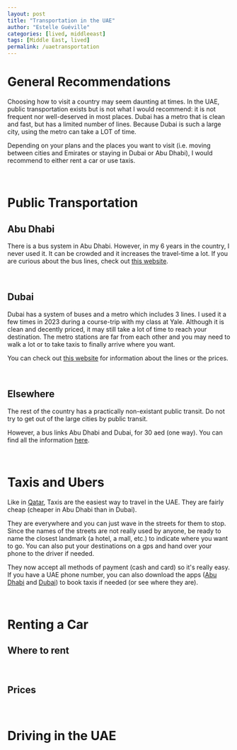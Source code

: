 ```yaml
---
layout: post
title: "Transportation in the UAE"
author: "Estelle Guéville"
categories: [lived, middleeast]
tags: [Middle East, lived]
permalink: /uaetransportation
---
```


<base target="_blank">



# General Recommendations

Choosing how to visit a country may seem daunting at times. In the UAE, public transportation exists but is not what I would recommend: it is not frequent nor well-deserved in most places. Dubai has a metro that is clean and fast, but has a limited number of lines. Because Dubai is such a large city, using the metro can take a LOT of time.  

Depending on your plans and the places you want to visit (i.e. moving between cities and Emirates or staying in Dubai or Abu Dhabi), I would recommend to either rent a car or use taxis.

<br>

# Public Transportation
## Abu Dhabi
There is a bus system in Abu Dhabi. However, in my 6 years in the country, I never used it. It can be crowded and it increases the travel-time a lot. If you are curious about the bus lines, check out [this website]().

<br>

## Dubai
Dubai has a system of buses and a metro which includes 3 lines. I used it a few times in 2023 during a course-trip with my class at Yale. Although it is clean and decently priced, it may still take a lot of time to reach your destination. The metro stations are far from each other and you may need to walk a lot or to take taxis to finally arrive where you want. 

You can check out [this website]() for information about the lines or the prices.

<br>

## Elsewhere
The rest of the country has a practically non-existant public transit. Do not try to get out of the large cities by public transit.

However, a bus links Abu Dhabi and Dubai, for 30 aed (one way). You can find all the information [here]().

<br>

# Taxis and Ubers
Like in [Qatar](https://estellegvl.github.io/Around-the-World/qatar), Taxis are the easiest way to travel in the UAE. They are fairly cheap (cheaper in Abu Dhabi than in Dubai).

They are everywhere and you can just wave in the streets for them to stop. Since the names of the streets are not really used by anyone, be ready to name the closest landmark (a hotel, a mall, etc.) to indicate where you want to go. You can also put your destinations on a gps and hand over your phone to the driver if needed.

They now accept all methods of payment (cash and card) so it's really easy. If you have a UAE phone number, you can also download the apps ([Abu Dhabi]() and [Dubai]()) to book taxis if needed (or see where they are).

<br>

# Renting a Car
## Where to rent


<br>

## Prices

<br>

# Driving in the UAE



